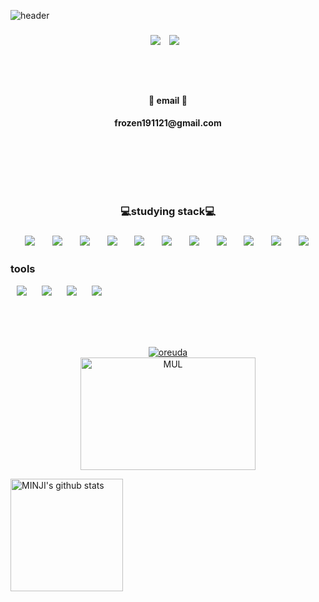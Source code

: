 
![header](https://capsule-render.vercel.app/api?type=waving&color=0:8C8CFF,100:FF6E6E&height=250&text=Welcom&fontAlignY=35&fontSize=80&desc=minji's%20github%20proflie&descSize=30&descAlignY=55)
<h3 align="center"><a href="https://hits.seeyoufarm.com"><img src="https://hits.seeyoufarm.com/api/count/incr/badge.svg?url=https%3A%2F%2Fgithub.com%2Fmjkim05%2Fmjkim05&count_bg=%23A2BEFF&title_bg=%23F5C5C5&icon=&icon_color=%234B2D2D&title=hits&edge_flat=false"/></a>
  <a href="https://www.instagram.com/_nninz2/">     
    <img 
        src="http://img.shields.io/badge/-Instagram-ffb6c1?style=flat&logo=Instagram&link=https://www.instagram.com/_ninnz2/"
        style="height : auto; margin-left : 10px; margin-right : 10px;"/>
</a>

 
  <br/> <br/> 
<h4 align="center"> 💌 email 💌 
<h4 align="center"> frozen191121@gmail.com 

  <br/> <br/>  
  <br/> <br/> 
  
<h3 align="center">💻studying stack💻</h3>
<h3 align="center">
<img src="https://img.shields.io/badge/Java-007396?style=flat-square&logo=Java&logoColor=white" style="height : auto; margin-left : 10px; margin-right : 10px;"/>&nbsp; 
<img src="https://img.shields.io/badge/C++-00599C?style=flat-square&logo=cplusplus&logoColor=white" style="height : auto; margin-left : 10px; margin-right : 10px;"/>&nbsp;
<img src="https://img.shields.io/badge/C-A8B9CC?style=flat-square&logo=c&logoColor=white" style="height : auto; margin-left : 10px; margin-right : 10px;"/></a>&nbsp;
<img src="https://img.shields.io/badge/Oracle-ce170a?style=flat-square&logo=oracle&logoColor=white" style="height : auto; margin-left : 10px; margin-right : 10px;"/>&nbsp;
<img src="https://img.shields.io/badge/Git-F05032?style=flat-square&logo=git&logoColor=white" style="height : auto; margin-left : 10px; margin-right : 10px;"/></a>&nbsp;
<img src="https://img.shields.io/badge/GitHub-181717?style=flat-square&logo=github&logoColor=white" style="height : auto; margin-left : 10px; margin-right : 10px;"/>&nbsp;
<img src="https://img.shields.io/badge/Spring-6DB33F?style=for-the-badge&logo=spring&logoColor=white" style="height : auto; margin-left : 10px; margin-right : 10px;">&nbsp;
<img src="https://img.shields.io/badge/JavaScript-F7DF1E?style=for-the-badge&logo=javascript&logoColor=white" style="height : auto; margin-left : 10px; margin-right : 10px;">&nbsp;
<img src="https://img.shields.io/badge/Html5-E34F26?style=for-the-badge&logo=html5&logoColor=white" style="height : auto; margin-left : 10px; margin-right : 10px;">&nbsp;
<img src="https://img.shields.io/badge/Css3-1572B6?style=for-the-badge&logo=css3&logoColor=white" style="height : auto; margin-left : 10px; margin-right : 10px;">&nbsp;
<img src="https://img.shields.io/badge/Json-000000?style=for-the-badge&logo=json&logoColor=white" style="height : auto; margin-left : 10px; margin-right : 10px;">&nbsp;
<br>
<h3>tools</h3> 
<img src="https://img.shields.io/badge/Tomcat-F8DC75?style=for-the-badge&logo=apachetomcat&logoColor=black" style="height : auto; margin-left : 10px; margin-right : 10px;">
<img src="https://img.shields.io/badge/Eclipseide-2C2255?style=for-the-badge&logo=eclipseide&logoColor=white" style="height : auto; margin-left : 10px; margin-right : 10px;">
<img src="https://img.shields.io/badge/표시할이름-색상?style=for-the-badge&logo=기술스택아이콘&logoColor=white" style="height : auto; margin-left : 10px; margin-right : 10px;">


<img src="https://img.shields.io/badge/표시할이름-색상?style=for-the-badge&logo=기술스택아이콘&logoColor=white" style="height : auto; margin-left : 10px; margin-right : 10px;">


<br/> <br/> <br/> 
<div  style = "display: flex;  align-items: center; flex-direction: column;  justify-content: center;" align = "center";>
<!-- font-size 를 조절하면 원하는 크기로 글자를 조절할 수 있습니다.-->
  <!-- Designed and developed in-house at Oreuda (https://oreuda.kr) -->
  <!-- 불편 사항 및 문의는 tykimdream@gmail.com으로 보내주세요 -->
  <div key="6">
    <a href = "https://oreuda.kr/">
      <img
        src=https://oreuda.kr/api/v1/plant/card?nickname=mjkim05
        alt="oreuda"
      />
    </a>
  </div>
  
  <div key="3">
    <img src=https://github-readme-stats.vercel.app/api/top-langs/?username=mjkim05&layout=compact&theme=radical width="280" height=180 alt="MUL" />
  </div>
  
</div>
  
<a href="https://github.com/mjkim05"><img align="center" style="height:180px" src="https://github-readme-stats.vercel.app/api?username=mjkim05&show_icons=true&include_all_commits=true&theme=nord&hide_border=true" alt="MINJI's github stats" /></a>

<!--
**mjkim05/mjkim05** is a ✨ _special_ ✨ repository because its `README.md` (this file) appears on your GitHub profile.

Here are some ideas to get you started:

- 🔭 I’m currently working on ...
- 🌱 I’m currently learning ...
- 👯 I’m looking to collaborate on ...
- 🤔 I’m looking for help with ...
- 💬 Ask me about ...
- 📫 How to reach me: ...
- 😄 Pronouns: ...
- ⚡ Fun fact: ...
-->
